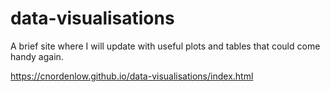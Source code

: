 # data-visualisations
A brief site where I will update with useful plots and tables that could come handy again.

https://cnordenlow.github.io/data-visualisations/index.html

